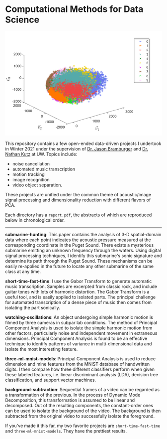# Computational Methods for Data Science

![From three-ml-mnist-models](./three-ml-mnist-models/figs/10projections.png)

This repository contains a few open-ended data-driven projects I undertook in Winter 2021 under the supervision of [Dr. Jason Bramburger](https://faculty.washington.edu/jbrambur/) and [Dr. Nathan Kutz](https://faculty.washington.edu/kutz/) at UW. Topics include:

* noise cancellation
* automated music transcription
* motion tracking
* image recognition
* video object separation.


These projects are unified under the common theme of acoustic/image signal processing and dimensionality reduction with different flavors of PCA.

Each directory has a `report.pdf`, the abstracts of which are reproduced below in chronological order.

----

**submarine-hunting**: This paper contains the analysis of 3-D spatial-domain data where each point indicates the acoustic pressure measured at the corresponding coordinate in the Puget Sound. There exists a mysterious submarine emitting an unknown frequency through the waters. Using digital signal processing techniques, I identify this submarine's sonic signature and determine its path through the Puget Sound. These mechanisms can be easily re-applied in the future to locate any other submarine of the same class at any time.

**short-time-fast-time**: I use  the  Gabor  Transform  to  generate  automatic  music  transcription.   Samples  are excerpted  from  classic  rock,  and  include  guitar  tones  with  lots  of  harmonic  distortion.   The  Gabor Transform is a useful tool, and is easily applied to isolated parts.  The principal challenge for automated transcription of a dense piece of music then comes from isolating the part sonically.

**watching-oscillations**: An object undergoing simple harmonic motion is filmed by three cameras in subpar lab conditions. The method of Principal Component Analysis is used to isolate the simple harmonic motion from other factors, particularly noise and independent movement in extraneous dimensions. Principal Component Analysis is found to be an effective technique to identify patterns of variance in multi-dimensional data and isolate the most interesting feature.

**three-ml-mnist-models**: Principal Component Analysis is used to reduce dimension and mine features from the MNIST database of handwritten digits. I then compare how three different classifiers perform when given these labeled features, i.e. linear discriminant analysis (LDA), decision tree classification, and support vector machines.

**background-subtraction**: Sequential frames of a video can be regarded as a transformation of the previous. In the process of Dynamic Mode Decomposition, this transformation is assumed to be linear and decomposed. Out of the resulting components, the constant-order ones can be used to isolate the background of the video. The background is then subtracted from the original video to successfully isolate the foreground.

If you've made it this far, my two favorite projects are `short-time-fast-time` and `three-ml-mnist-models`. They have the prettiest results.